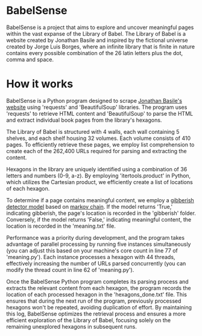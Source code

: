 # BabelSense
BabelSense is a project that aims to explore and uncover meaningful pages within the vast expanse of the Library of Babel. The Library of Babel is a website created by Jonathan Basile and inspired by the fictional universe created by Jorge Luis Borges, where an infinite library that is finite in nature contains every possible combination of the 26 latin letters plus the dot, comma and space.
# How it works

BabelSense is a Python program designed to scrape [Jonathan Basile's website](libraryofbabel.info) using 'requests' and 'BeautifulSoup' libraries. The program uses 'requests' to retrieve HTML content and 'BeautifulSoup' to parse the HTML and extract individual book pages from the library's hexagons.

The Library of Babel is structured with 4 walls, each wall containing 5 shelves, and each shelf housing 32 volumes. Each volume consists of 410 pages. To efficiently retrieve these pages, we employ list comprehension to create each of the 262,400 URLs required for parsing and extracting the content.

Hexagons in the library are uniquely identified using a combination of 36 letters and numbers (0-9, a-z). By employing 'itertools.product' in Python, which utilizes the Cartesian product, we efficiently create a list of locations of each hexagon.

To determine if a page contains meaningful content, we employ a [gibberish detector model](https://github.com/domanchi/gibberish-detector) based on [markov chain](https://en.wikipedia.org/wiki/Markov_chain). If the model returns 'True,' indicating gibberish, the page's location is recorded in the 'gibberish' folder. Conversely, if the model returns 'False,' indicating meaningful content, the location is recorded in the 'meaning.txt' file.

Performance was a priority during development, and the program takes advantage of parallel processing by running five instances simultaneously (you can adjust this based on your machine's core count in line 77 of 'meaning.py'). Each instance processes a hexagon with 44 threads, effectively increasing the number of URLs parsed concurrently (you can modify the thread count in line 62 of 'meaning.py').

Once the BabelSense Python program completes its parsing process and extracts the relevant content from each hexagon, the program records the location of each processed hexagon in the 'hexagons_done.txt' file. This ensures that during the next run of the program, previously processed hexagons won't be repeated, avoiding duplication of effort. By maintaining this log, BabelSense optimizes the retrieval process and ensures a more efficient exploration of the Library of Babel, focusing solely on the remaining unexplored hexagons in subsequent runs.
